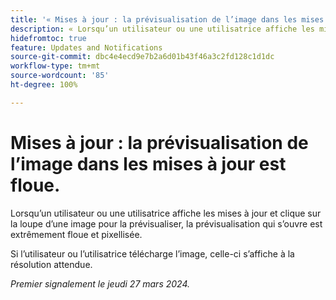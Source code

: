 ```yaml
---
title: '« Mises à jour : la prévisualisation de l’image dans les mises à jour est floue. »'
description: « Lorsqu’un utilisateur ou une utilisatrice affiche les mises à jour et clique sur la loupe d’une image pour la prévisualiser, la prévisualisation qui s’ouvre est extrêmement floue et pixellisée. »
hidefromtoc: true
feature: Updates and Notifications
source-git-commit: dbc4e4ecd9e7b2a6d01b43f46a3c2fd128c1d1dc
workflow-type: tm+mt
source-wordcount: '85'
ht-degree: 100%

---
```



# Mises à jour : la prévisualisation de l’image dans les mises à jour est floue.

<!--

>[!NOTE]
>
>This issue was fixed on April 11, 2024.

-->

Lorsqu’un utilisateur ou une utilisatrice affiche les mises à jour et clique sur la loupe d’une image pour la prévisualiser, la prévisualisation qui s’ouvre est extrêmement floue et pixellisée.

Si l’utilisateur ou l’utilisatrice télécharge l’image, celle-ci s’affiche à la résolution attendue.

_Premier signalement le jeudi 27 mars 2024._

